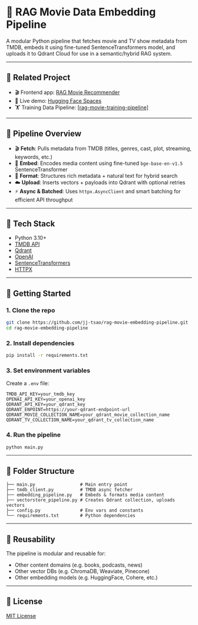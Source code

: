 # 🎥 RAG Movie Data Embedding Pipeline 

A modular Python pipeline that fetches movie and TV show metadata from TMDB, embeds it using fine-tuned SentenceTransformers model, and uploads it to Qdrant Cloud for use in a semantic/hybrid RAG system.

---

## 🔗 Related Project

- 🎬 Frontend app: [RAG Movie Recommender](https://github.com/jj-tsao/rag-movie-recommender-app)  
- 🚀 Live demo: [Hugging Face Spaces](https://huggingface.co/spaces/JJTsao/RAG_Movie_Recommendation_Assistant)  
- 🏋️ Training Data Pipeline: [[rag-movie-training-pipeline]](https://github.com/jj-tsao/rag-movie-training-pipeline)

---

## 🧬 Pipeline Overview

- 🎬 **Fetch**: Pulls metadata from TMDB (titles, genres, cast, plot, streaming, keywords, etc.)
- 🧠 **Embed**: Encodes media content using fine-tuned `bge-base-en-v1.5` SentenceTransformer
- 🧹 **Format**: Structures rich metadata + natural text for hybrid search
- ☁️ **Upload**: Inserts vectors + payloads into Qdrant with optional retries
- ⚡ **Async & Batched**: Uses `httpx.AsyncClient` and smart batching for efficient API throughput

---

## 🔧 Tech Stack

- Python 3.10+
- [TMDB API](https://developer.themoviedb.org/)
- [Qdrant](https://qdrant.tech/)
- [OpenAI](https://platform.openai.com/)
- [SentenceTransformers](https://www.sbert.net/)
- [HTTPX](https://www.python-httpx.org/)

---

## 🚀 Getting Started

### 1. Clone the repo

```bash
git clone https://github.com/jj-tsao/rag-movie-embedding-pipeline.git
cd rag-movie-embedding-pipeline
```

### 2. Install dependencies

```bash
pip install -r requirements.txt
```

### 3. Set environment variables

Create a `.env` file:
```
TMDB_API_KEY=your_tmdb_key
OPENAI_API_KEY=your_openai_key
QDRANT_API_KEY=your_qdrant_key
QDRANT_ENPOINT=https://your-qdrant-endpoint-url
QDRANT_MOVIE_COLLECTION_NAME=your_qdrant_movie_collection_name
QDRANT_TV_COLLECTION_NAME=your_qdrant_tv_collection_name
```

### 4. Run the pipeline

```bash
python main.py
```

---

## 📂 Folder Structure

```
├── main.py                 # Main entry point
├── tmdb_client.py          # TMDB async fetcher
├── embedding_pipeline.py   # Embeds & formats media content
├── vectorstore_pipeline.py # Creates Qdrant collection, uploads vectors
├── config.py               # Env vars and constants
└── requirements.txt        # Python dependencies
```

---

## 🔁 Reusability

The pipeline is modular and reusable for:
- Other content domains (e.g. books, podcasts, news)
- Other vector DBs (e.g. ChromaDB, Weaviate, Pinecone)
- Other embedding models (e.g. HuggingFace, Cohere, etc.)

---

## 📄 License

[MIT License](LICENSE)
